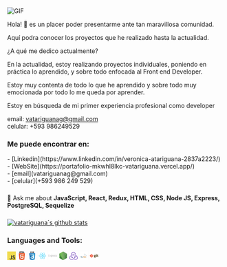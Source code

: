 

<img align="center" alt="GIF" src="https://www.freecodecamp.org/espanol/news/content/images/size/w2000/2021/01/objects.jpg" width="1000" height="400" />

<p>Hola! 👋   es un placer poder presentarme ante tan maravillosa comunidad.
 
Aquí podra conocer los proyectos que he realizado hasta la actualidad.
 
¿A qué me dedico actualmente?

En la actualidad, estoy realizando proyectos individuales, poniendo en práctica lo aprendido, y sobre todo  enfocada al Front end Developer.

Estoy muy contenta de todo lo que he aprendido  y sobre todo muy emocionada por todo lo me queda por aprender.

Estoy en búsqueda de mi primer experiencia profesional como developer </p>

email: vatariguanag@gmail.com <br>
celular: +593 986249529
###
<h3 align="left">Me puede encontrar en:</h3>
<p>
- [Linkedin](https://www.linkedin.com/in/veronica-atariguana-2837a2223/)<br>
- [WebSite](https://portafolio-mkwhl8lkc-vatariguana.vercel.app/)<br>
- [email](vatariguanag@gmail.com) <br>
- [celular](+593 986 249 529)
 </p>

### 
💬 Ask me about **JavaScript, React, Redux, HTML, CSS, Node JS, Express, PostgreSQL, Sequelize**
###
[![vatariguana´s github stats](https://github-readme-stats.vercel.app/api?username=vatariguana)](https://github.com/anuraghazra/github-readme-stats)

###
<h3 align="left">Languages and Tools:</h3>
<code><img height="20" src="https://raw.githubusercontent.com/github/explore/80688e429a7d4ef2fca1e82350fe8e3517d3494d/topics/javascript/javascript.png"></code>
<code><img height="20" src="https://raw.githubusercontent.com/github/explore/80688e429a7d4ef2fca1e82350fe8e3517d3494d/topics/html/html.png"></code>
<code><img height="20" src="https://raw.githubusercontent.com/github/explore/80688e429a7d4ef2fca1e82350fe8e3517d3494d/topics/css/css.png"></code>
<code><img height="20" src="https://raw.githubusercontent.com/github/explore/80688e429a7d4ef2fca1e82350fe8e3517d3494d/topics/react/react.png"></code>
<code><img height="20" src="https://raw.githubusercontent.com/github/explore/80688e429a7d4ef2fca1e82350fe8e3517d3494d/topics/express/express.png"></code>
<code><img height="20" src="https://raw.githubusercontent.com/github/explore/80688e429a7d4ef2fca1e82350fe8e3517d3494d/topics/nodejs/nodejs.png"></code>
<code><img height="20" src="https://raw.githubusercontent.com/github/explore/80688e429a7d4ef2fca1e82350fe8e3517d3494d/topics/redux/redux.png"></code>
<code><img height="20" src="https://raw.githubusercontent.com/github/explore/80688e429a7d4ef2fca1e82350fe8e3517d3494d/topics/mysql/mysql.png"></code>
<code><img height="20" src="https://raw.githubusercontent.com/github/explore/80688e429a7d4ef2fca1e82350fe8e3517d3494d/topics/git/git.png"></code>


####

<!--
**vatariguana/vatariguana** is a ✨ _special_ ✨ repository because its `README.md` (this file) appears on your GitHub profile.

Here are some ideas to get you started:

- 🔭 I’m currently working on ...
- 🌱 I’m currently learning ...
- 👯 I’m looking to collaborate on ...
- 🤔 I’m looking for help with ...
- 
- 📫 How to reach me: ...
- 😄 Pronouns: ...
- ⚡ Fun fact: ...
-->

